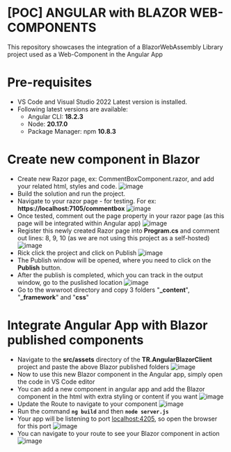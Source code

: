 # [POC] ANGULAR with BLAZOR WEB-COMPONENTS
This repository showcases the integration of a BlazorWebAssembly Library project used as a Web-Component in the Angular App

# Pre-requisites
* VS Code and Visual Studio 2022 Latest version is installed.
* Following latest versions are available:
  * Angular CLI: **18.2.3**
  * Node: **20.17.0**
  * Package Manager: npm **10.8.3**

# Create new component in Blazor
* Create new Razor page, ex: CommentBoxComponent.razor, and add your related html, styles and code.
  ![image](https://github.com/user-attachments/assets/f56b4bb2-3a72-4a12-a9da-1a108ec3fdca)
* Build the solution and run the project.
* Navigate to your razor page - for testing. For ex: **https://localhost:7105/commentbox**
  ![image](https://github.com/user-attachments/assets/3de2777b-7ef5-4a6f-b5f3-f1869b630bcf)
* Once tested, comment out the page property in your razor page (as this page will be integrated within Angular app)
  ![image](https://github.com/user-attachments/assets/46b35099-ce95-4593-a983-c14b77cb06a9)
* Register this newly created Razor page into **Program.cs** and comment out lines: 8, 9, 10 (as we are not using this project as a self-hosted)
  ![image](https://github.com/user-attachments/assets/c400e401-fb56-41a9-8551-018452763ae1)
* Rick click the project and click on Publish
  ![image](https://github.com/user-attachments/assets/5cea82ae-2376-40f4-89de-e6bb472586c7)
* The Publish window will be opened, where you need to click on the **Publish** button.
* After the publish is completed, which you can track in the output window, go to the puslished location
  ![image](https://github.com/user-attachments/assets/55f4b75b-051d-45ec-a336-f9aef987547e)
* Go to the wwwroot directory and copy 3 folders "**_content**", "**_framework**" and "**css**"

# Integrate Angular App with Blazor published components
* Navigate to the **src/assets** directory of the **TR.AngularBlazorClient** project and paste the above Blazor published folders
  ![image](https://github.com/user-attachments/assets/ac5544fa-ca64-4860-a770-cab51906addd)
* Now to use this new Blazor component in the Angular app, simply open the code in VS Code editor
* You can add a new component in angular app and add the Blazor component in the html with extra styling or content if you want
  ![image](https://github.com/user-attachments/assets/2ff9c0c7-b60b-48cc-8194-c5d852f4b70b)
* Update the Route to navigate to your component
  ![image](https://github.com/user-attachments/assets/39aa6b66-af1d-4f2c-8d60-f630c99230bd)
* Run the command **<code>ng build</code>** and then **<code>node server.js</code>**
* Your app will be listening to port [localhost:4205](http://localhost:4205/), so open the browser for this port
  ![image](https://github.com/user-attachments/assets/bbe178dc-4f70-4c57-a937-5a5d9344b289)
* You can navigate to your route to see your Blazor component in action
  ![image](https://github.com/user-attachments/assets/45f2a246-cb11-429b-903b-19109e0295e6)




